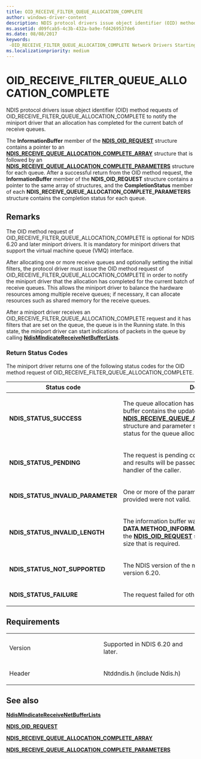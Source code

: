 ```yaml
---
title: OID_RECEIVE_FILTER_QUEUE_ALLOCATION_COMPLETE
author: windows-driver-content
description: NDIS protocol drivers issue object identifier (OID) method requests of OID_RECEIVE_FILTER_QUEUE_ALLOCATION_COMPLETE to notify the miniport driver that an allocation has completed for the current batch of receive queues.
ms.assetid: d09fcab5-4c3b-432a-ba9e-fd4269537de6
ms.date: 08/08/2017
keywords: 
 -OID_RECEIVE_FILTER_QUEUE_ALLOCATION_COMPLETE Network Drivers Starting with Windows Vista
ms.localizationpriority: medium
---
```


# OID\_RECEIVE\_FILTER\_QUEUE\_ALLOCATION\_COMPLETE


NDIS protocol drivers issue object identifier (OID) method requests of OID\_RECEIVE\_FILTER\_QUEUE\_ALLOCATION\_COMPLETE to notify the miniport driver that an allocation has completed for the current batch of receive queues.

The **InformationBuffer** member of the [**NDIS\_OID\_REQUEST**](https://msdn.microsoft.com/library/windows/hardware/ff566710) structure contains a pointer to an [**NDIS\_RECEIVE\_QUEUE\_ALLOCATION\_COMPLETE\_ARRAY**](https://msdn.microsoft.com/library/windows/hardware/ff567195) structure that is followed by an [**NDIS\_RECEIVE\_QUEUE\_ALLOCATION\_COMPLETE\_PARAMETERS**](https://msdn.microsoft.com/library/windows/hardware/ff567197) structure for each queue. After a successful return from the OID method request, the **InformationBuffer** member of the **NDIS\_OID\_REQUEST** structure contains a pointer to the same array of structures, and the **CompletionStatus** member of each **NDIS\_RECEIVE\_QUEUE\_ALLOCATION\_COMPLETE\_PARAMETERS** structure contains the completion status for each queue.

Remarks
-------

The OID method request of OID\_RECEIVE\_FILTER\_QUEUE\_ALLOCATION\_COMPLETE is optional for NDIS 6.20 and later miniport drivers. It is mandatory for miniport drivers that support the virtual machine queue (VMQ) interface.

After allocating one or more receive queues and optionally setting the initial filters, the protocol driver must issue the OID method request of OID\_RECEIVE\_FILTER\_QUEUE\_ALLOCATION\_COMPLETE in order to notify the miniport driver that the allocation has completed for the current batch of receive queues. This allows the miniport driver to balance the hardware resources among multiple receive queues; if necessary, it can allocate resources such as shared memory for the receive queues.

After a miniport driver receives an OID\_RECEIVE\_FILTER\_QUEUE\_ALLOCATION\_COMPLETE request and it has filters that are set on the queue, the queue is in the Running state. In this state, the miniport driver can start indications of packets in the queue by calling [**NdisMIndicateReceiveNetBufferLists**](https://msdn.microsoft.com/library/windows/hardware/ff563598).

### Return Status Codes

The miniport driver returns one of the following status codes for the OID method request of OID\_RECEIVE\_FILTER\_QUEUE\_ALLOCATION\_COMPLETE.

<table>
<colgroup>
<col width="50%" />
<col width="50%" />
</colgroup>
<thead>
<tr class="header">
<th>Status code</th>
<th>Description</th>
</tr>
</thead>
<tbody>
<tr class="odd">
<td><p><strong>NDIS_STATUS_SUCCESS</strong></p></td>
<td><p>The queue allocation has completed. The information buffer contains the updated <a href="https://msdn.microsoft.com/library/windows/hardware/ff567195" data-raw-source="[&lt;strong&gt;NDIS_RECEIVE_QUEUE_ALLOCATION_COMPLETE_ARRAY&lt;/strong&gt;](https://msdn.microsoft.com/library/windows/hardware/ff567195)"><strong>NDIS_RECEIVE_QUEUE_ALLOCATION_COMPLETE_ARRAY</strong></a> structure and parameter structures with the completion status for the queue allocation.</p></td>
</tr>
<tr class="even">
<td><p><strong>NDIS_STATUS_PENDING</strong></p></td>
<td><p>The request is pending completion. The final status code and results will be passed to the OID request completion handler of the caller.</p></td>
</tr>
<tr class="odd">
<td><p><strong>NDIS_STATUS_INVALID_PARAMETER</strong></p></td>
<td><p>One or more of the parameters that the overlying driver provided were not valid.</p></td>
</tr>
<tr class="even">
<td><p><strong>NDIS_STATUS_INVALID_LENGTH</strong></p></td>
<td><p>The information buffer was too short. NDIS set the <strong>DATA</strong>.<strong>METHOD_INFORMATION</strong>.<strong>BytesNeeded</strong> member in the <a href="https://msdn.microsoft.com/library/windows/hardware/ff566710" data-raw-source="[&lt;strong&gt;NDIS_OID_REQUEST&lt;/strong&gt;](https://msdn.microsoft.com/library/windows/hardware/ff566710)"><strong>NDIS_OID_REQUEST</strong></a> structure to the minimum buffer size that is required.</p></td>
</tr>
<tr class="odd">
<td><p><strong>NDIS_STATUS_NOT_SUPPORTED</strong></p></td>
<td><p>The NDIS version of the miniport driver is earlier than version 6.20.</p></td>
</tr>
<tr class="even">
<td><p><strong>NDIS_STATUS_FAILURE</strong></p></td>
<td><p>The request failed for other reasons.</p></td>
</tr>
</tbody>
</table>

 

Requirements
------------

<table>
<colgroup>
<col width="50%" />
<col width="50%" />
</colgroup>
<tbody>
<tr class="odd">
<td><p>Version</p></td>
<td><p>Supported in NDIS 6.20 and later.</p></td>
</tr>
<tr class="even">
<td><p>Header</p></td>
<td>Ntddndis.h (include Ndis.h)</td>
</tr>
</tbody>
</table>

## See also


[**NdisMIndicateReceiveNetBufferLists**](https://msdn.microsoft.com/library/windows/hardware/ff563598)

[**NDIS\_OID\_REQUEST**](https://msdn.microsoft.com/library/windows/hardware/ff566710)

[**NDIS\_RECEIVE\_QUEUE\_ALLOCATION\_COMPLETE\_ARRAY**](https://msdn.microsoft.com/library/windows/hardware/ff567195)

[**NDIS\_RECEIVE\_QUEUE\_ALLOCATION\_COMPLETE\_PARAMETERS**](https://msdn.microsoft.com/library/windows/hardware/ff567197)

 

 




